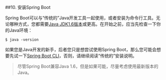 ##10. 安装Spring Boot

Spring Boot可以与“传统的”Java开发工具一起使用，或者安装为命令行工具。无论哪种方式，您都需要[Java JDK1.6版本](https://www.java.com)或更高。在开始之前，应当先检查一下你的Java环境：

```
$ java -version
```

如果您是Java开发的新手，后者您只是想尝试使用Spring Boot，那么您可能会想要先试一下[Spring Boot CLI](10.2.Installing_the_Spring_Boot_CLI.md)，否则，请继续阅读“传统的”安装说明。

>尽管Spring Boot兼容Java 1.6，但是如果可能，尽量考虑使用最新版本的Java。

